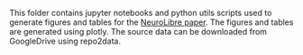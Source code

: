 This folder contains jupyter notebooks and python utils scripts used to generate figures and tables for the 
[NeuroLibre paper](https://preprint.neurolibre.org/10.55458/neurolibre.00016). The figures and tables are generated using plotly. The source data can be downloaded from GoogleDrive 
using repo2data.
